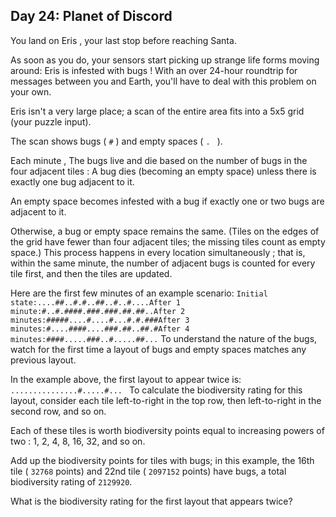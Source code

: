 ## Day 24: Planet of Discord

 You land on Eris , your last stop before reaching Santa.

As soon as you do, your sensors start picking up strange life forms moving around: Eris is infested with bugs ! With an over 24-hour roundtrip for messages between you and Earth, you'll have to deal with this problem on your own.

Eris isn't a very large place; a scan of the entire area fits into a 5x5 grid (your puzzle input).

The scan shows bugs ( ` # ` ) and empty spaces ( `. ` ).

Each minute , The bugs live and die based on the number of bugs in the four adjacent tiles : A bug dies (becoming an empty space) unless there is exactly one bug adjacent to it.

An empty space becomes infested with a bug if exactly one or two bugs are adjacent to it.

Otherwise, a bug or empty space remains the same. (Tiles on the edges of the grid have fewer than four adjacent tiles; the missing tiles count as empty space.) This process happens in every location simultaneously ; that is, within the same minute, the number of adjacent bugs is counted for every tile first, and then the tiles are updated.

Here are the first few minutes of an example scenario: ` Initial state:....##..#.#..##..#..#....After 1 minute:#..#.####.###.###.##.##..After 2 minutes:#####....#....#...#.#.###After 3 minutes:#....####....###.##..##.#After 4 minutes:####.....###..#.....##... ` To understand the nature of the bugs, watch for the first time a layout of bugs and empty spaces matches any previous layout.

In the example above, the first layout to appear twice is: `...............#.....#... ` To calculate the biodiversity rating for this layout, consider each tile left-to-right in the top row, then left-to-right in the second row, and so on.

Each of these tiles is worth biodiversity points equal to increasing powers of two : 1, 2, 4, 8, 16, 32, and so on.

Add up the biodiversity points for tiles with bugs; in this example, the 16th tile ( ` 32768 ` points) and 22nd tile ( ` 2097152 ` points) have bugs, a total biodiversity rating of ` 2129920 `.

What is the biodiversity rating for the first layout that appears twice? 

